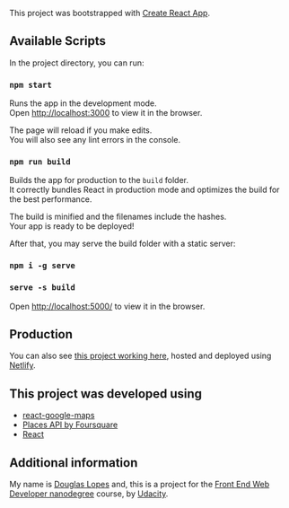 This project was bootstrapped with [Create React App](https://github.com/facebook/create-react-app).

## Available Scripts

In the project directory, you can run:

### `npm start`

Runs the app in the development mode.<br>
Open [http://localhost:3000](http://localhost:3000) to view it in the browser.

The page will reload if you make edits.<br>
You will also see any lint errors in the console.

### `npm run build`

Builds the app for production to the `build` folder.<br>
It correctly bundles React in production mode and optimizes the build for the best performance.

The build is minified and the filenames include the hashes.<br>
Your app is ready to be deployed!

After that, you may serve the build folder with a static server:

### `npm i -g serve`
### `serve -s build`

Open [http://localhost:5000/](http://localhost:5000/) to view it in the browser.

## Production
You can also see [this project working here](https://douglas-lopes-udacity-neighborhood-map-react.netlify.com/), hosted and deployed using [Netlify](https://www.netlify.com/).


## This project was developed using

* [react-google-maps](https://github.com/tomchentw/react-google-maps)
* [Places API by Foursquare](https://developer.foursquare.com/docs)
* [React](https://reactjs.org/)


## Additional information
My name is [Douglas Lopes](http://douglasamarelo.com/) and, this is a project for the [Front End Web Developer nanodegree](https://br.udacity.com/course/front-end-web-developer-nanodegree--nd001-br-advanced) course, by [Udacity](https://udacity.com).
